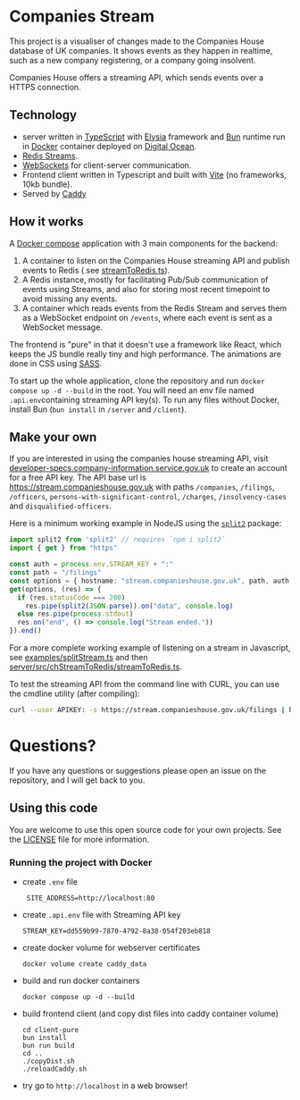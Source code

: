 # Companies Stream

This project is a visualiser of changes made to the Companies House database of UK companies. It
shows events as they happen in realtime, such as a new company registering, or a company going
insolvent.

Companies House offers a streaming API, which sends events over a HTTPS connection.

## Technology

- server written in [TypeScript](https://www.typescriptlang.org/) with [Elysia](https://elysiajs.com) framework
  and [Bun](https://bun.sh)
  runtime run
  in [Docker](https://www.docker.com/) container deployed on [Digital Ocean](https://www.digitalocean.com/).
- [Redis Streams](https://redis.io/docs/data-types/streams/).
- [WebSockets](https://javascript.info/websocket) for client-server communication.
- Frontend client written in Typescript and built with [Vite](https://vitejs.dev/) (no frameworks, 10kb bundle).
- Served by [Caddy](https://caddyserver.com/)

## How it works

A [Docker compose](https://docs.docker.com/compose/) application with 3 main components for the backend:

1. A container to listen on the Companies House streaming API and publish events to Redis (
   see [streamToRedis.ts](server/src/chStreamToRedis/streamToRedis.ts)).
2. A Redis instance, mostly for facilitating Pub/Sub communication of events using Streams, and also for storing most
   recent timepoint
   to avoid missing any events.
3. A container which reads events from the Redis Stream and serves them as a WebSocket endpoint
   on `/events`, where each event is sent as a WebSocket message.

The frontend is "pure" in that it doesn't use a framework like React, which keeps the JS bundle really tiny and high
performance.
The animations are done in CSS using [SASS](https://sass-lang.com/).

To start up the whole application, clone the repository and run `docker compose up -d --build` in the root.
You will need an env file named `.api.env`containing streaming API key(s).
To run any files without Docker, install Bun (`bun install` in `/server` and `/client`).

## Make your own

If you are interested in using the companies house streaming API,
visit [developer-specs.company-information.service.gov.uk](https://developer-specs.company-information.service.gov.uk/streaming-api/guides/overview "Companies house developer website")
to create an account for a free API key. The API base url is https://stream.companieshouse.gov.uk
with paths `/companies`, `/filings`, `/officers`, `persons-with-significant-control`, `/charges`, `/insolvency-cases`
and `disqualified-officers`.

Here is a minimum working example in NodeJS using the [`split2`](https://www.npmjs.com/package/split2) package:

```typescript
import split2 from 'split2' // requires `npm i split2`
import { get } from "https"

const auth = process.env.STREAM_KEY + ":"
const path = "/filings"
const options = { hostname: "stream.companieshouse.gov.uk", path, auth }
get(options, (res) => {
  if (res.statusCode === 200)
    res.pipe(split2(JSON.parse)).on("data", console.log)
  else res.pipe(process.stdout)
  res.on("end", () => console.log("Stream ended."))
}).end()
```

For a more complete working example of listening on a stream in Javascript,
see [examples/splitStream.ts](examples/splitStream.ts) and
then [server/src/chStreamToRedis/streamToRedis.ts](server/src/chStreamToRedis/streamToRedis.ts).

To test the streaming API from the command line with CURL, you can use the cmdline utility (after compiling):

```bash
curl --user APIKEY: -s https://stream.companieshouse.gov.uk/filings | bun examples/streamCmdLine.ts
```

# Questions?

If you have any questions or suggestions please open an issue on the repository, and I will get back to you.

## Using this code

You are welcome to use this open source code for your own projects.
See the [LICENSE](LICENSE) file for more information.

### Running the project with Docker

- create `.env` file
    ```
     SITE_ADDRESS=http://localhost:80
    ```
- create `.api.env` file with Streaming API key
    ```
    STREAM_KEY=dd559b99-7870-4792-8a38-054f203eb818
    ```
- create docker volume for webserver certificates
    ```
    docker volume create caddy_data
    ```
- build and run docker containers

    ```
    docker compose up -d --build
    ```

- build frontend client (and copy dist files into caddy container volume)

    ```
    cd client-pure
    bun install
    bun run build
    cd .. 
    ./copyDist.sh
    ./reloadCaddy.sh
    ```

- try go to `http://localhost` in a web browser!
